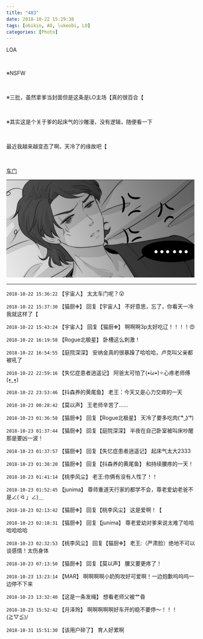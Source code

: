 ```yaml
---
title: "483"
date: 2018-10-22 15:29:38
tags: [obikin, AO, lukeobi, LO]
categories: [Photo]
---
```


<p>LOA</p> 
<p>&nbsp;<br /></p> 
<p>※NSFW</p> 
<p>&nbsp;<br /></p> 
<p>※三批，虽然拿爹当封面但是这条是LO主场【真的很百合【</p> 
<p>&nbsp;<br /></p> 
<p>※其实这是个关于爹的起床气的沙雕漫，没有逻辑，随便看一下</p> 
<p>&nbsp;<br /></p> 
<p>最近我越来越变态了啊，天冷了的缘故吧【</p> 
<p>&nbsp;<br /></p> 
<p><a rel="nofollow" href="https://images-wixmp-ed30a86b8c4ca887773594c2.wixmp.com/intermediary/f/d97cf4c4-1f95-4c79-9e66-10b31d5fac97/dcyorgb-f6e962b9-ad1c-46c5-929f-57469cebc4cf.jpg" target="_blank"  >车门</a></p>

![](https://raw.githubusercontent.com/alicewish/meowchain247/master/img_cVZNdzJtQk9JV2RoWkE0UWdBYkxnUVBPT2w2eExydDV5bDFvN2wyUWpPR2QyazU4cDVqQzlRPT0.png)

---

`2018-10-22 15:36:22` 【宇宙人】 太太车门呢？😲

`2018-10-22 15:37:30` 【猫厨✙】 回复【宇宙人】 不好意思，忘了，你看天一冷我就这样了【

`2018-10-22 15:43:24` 【宇宙人】 回复【猫厨✙】 啊啊啊3p太好吃辽！！！！😍

`2018-10-22 16:19:58` 【Rogue北极星】 卧槽这么刺激！

`2018-10-22 16:54:55` 【庭院深深】 安纳金真的很暴躁了哈哈哈，卢克叫父亲都被吼了

`2018-10-22 22:59:16` 【失忆症患者逍遥记】 阿爸太可怕了(•̀ω•́)✧心疼老师傅(•͈˽•͈)

`2018-10-22 23:53:46` 【抖森养的黄尾鱼】 老王：今天又是心力交瘁的一天

`2018-10-23 00:28:42` 【莫以声】 王老师辛苦了……

`2018-10-23 01:36:58` 【猫厨✙】 回复【Rogue北极星】 天冷了要多吃肉( ͡° ͜ʖ ͡°)

`2018-10-23 01:37:44` 【猫厨✙】 回复【庭院深深】 半夜在自己卧室被叫床吵醒那是要凶一波！

`2018-10-23 01:37:57` 【猫厨✙】 回复【失忆症患者逍遥记】 起床气太大2333

`2018-10-23 01:38:20` 【猫厨✙】 回复【抖森养的黄尾鱼】 和持续腰疼的一天！

`2018-10-23 01:41:14` 【桃李风尘】 老王:你俩有没有人性了！！

`2018-10-23 01:52:45` 【junima】 尊师重道天行家的都学不会，尊老爱幼老爸不是∠( ᐛ 」∠)＿

`2018-10-23 02:13:42` 【猫厨✙】 回复【桃李风尘】 这是爱啊！【

`2018-10-23 02:18:31` 【猫厨✙】 回复【junima】 尊老爱幼对爹来说太难了哈哈哈哈哈哈

`2018-10-23 02:32:53` 【桃李风尘】 回复【猫厨✙】 老王:（严肃脸）绝地不可以谈感情！太伤身体

`2018-10-23 07:13:50` 【猫厨✙】 回复【莫以声】 腰又要更疼了！

`2018-10-23 13:23:14` 【MAR】 啊啊啊啊小奶狗攻好可爱啊！一边抱歉呜呜呜一边停不下来

`2018-10-23 13:32:40` 【这是一条发绳】 想看老师父被艹昏

`2018-10-23 15:52:42` 【月泽玲】 啊啊啊啊啊好车开的稳不要停～！！！\(≧▽≦)/

`2018-10-31 15:51:30` 【该用户碎了】 育人好累啊
